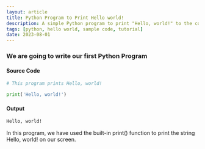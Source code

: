 ```yaml
---
layout: article
title: Python Program to Print Hello world!
description: A simple Python program to print "Hello, world!" to the console.
tags: [python, hello world, sample code, tutorial]
date: 2023-08-01
---
```


### We are going to write our first Python Program
#### Source Code

```python
# This program prints Hello, world!

print('Hello, world!')
```

#### Output

```bash
Hello, world!
```

In this program, we have used the built-in print() function to print the string Hello, world! on our screen.
